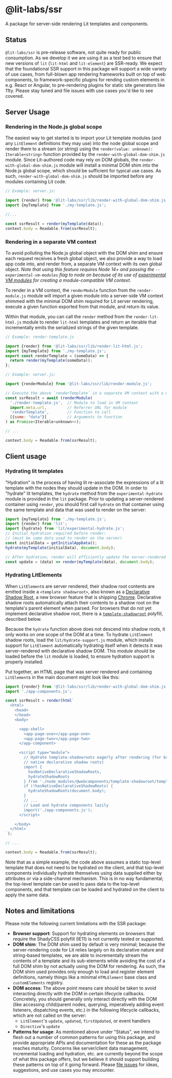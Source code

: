# @lit-labs/ssr

A package for server-side rendering Lit templates and components.

## Status

`@lit-labs/ssr` is pre-release software, not quite ready for public consumption. As we develop it we are using it as a test bed to ensure that new versions of `lit` (`lit-html` and `lit-element`) are SSR-ready. We expect that the foundational SSR support in this package will support a wide variety of use cases, from full-blown app rendering frameworks built on top of web components, to framework-specific plugins for rending custom elements in e.g. React or Angular, to pre-rendering plugins for static site generators like 11ty. Please stay tuned and file issues with use cases you'd like to see covered.

## Server Usage

### Rendering in the Node.js global scope

The easiest way to get started is to import your Lit template modules (and any `LitElement` definitions they may use) into the node global scope and render them to a stream (or string) using the `render(value: unknown): Iterable<string>` function provided by the `render-with-global-dom-shim.js` module. Since Lit-authored code may rely on DOM globals, the `render-with-global-dom-shim.js` module will install a minimal DOM shim into the Node.js global scope, which should be sufficient for typical use cases. As such, `render-with-global-dom-shim.js` should be imported before any modules containing Lit code.

```js
// Example: server.js:

import {render} from '@lit-labs/ssr/lib/render-with-global-dom-shim.js';
import {myTemplate} from './my-template.js';

//...

const ssrResult = render(myTemplate(data));
context.body = Readable.from(ssrResult);
```

### Rendering in a separate VM context

To avoid polluting the Node.js global object with the DOM shim and ensure each request receives a fresh global object, we also provide a way to load app code into, and render from, a separate VM context with its own global object. _Note that using this feature requires Node 14+ and passing the `--experimental-vm-modules` flag to node on because of its use of [experimental VM modules](https://nodejs.org/api/vm.html#vm_class_vm_sourcetextmodule) for creating a module-compatible VM context._

To render in a VM context, the `renderModule` function from the
`render-module.js` module will import a given module into a server-side VM
context shimmed with the minimal DOM shim required for Lit server rendering,
execute a given function exported from that module, and return its value.

Within that module, you can call the `render` method from the
`render-lit-html.js` module to render `lit-html` templates and return an
iterable that incrementally emits the serialized strings of the given template.

```js
// Example: render-template.js

import {render} from '@lit-labs/ssr/lib/render-lit-html.js';
import {myTemplate} from './my-template.js';
export const renderTemplate = (someData) => {
  return render(myTemplate(someData));
};
```

```js
// Example: server.js:

import {renderModule} from '@lit-labs/ssr/lib/render-module.js';

// Execute the above `renderTemplate` in a separate VM context with a minimal DOM shim
const ssrResult = await (renderModule(
  './render-template.js',  // Module to load in VM context
  import.meta.url,         // Referrer URL for module
  'renderTemplate',        // Function to call
  [{some: "data"}]         // Arguments to function
) as Promise<Iterable<unknown>>);

// ...

context.body = Readable.from(ssrResult);
```

## Client usage

### Hydrating lit templates

"Hydration" is the process of having lit re-associate the expressions of a lit template with the nodes they should update in the DOM. In order to "hydrate" lit templates, the `hydrate` method from the `experimental-hydrate` module is provided in the `lit` package. Prior to updating a server-rendered container using `render`, you should first call `hydrate` on that container using the same template and data that was used to render on the server:

```js
import {myTemplate} from './my-template.js';
import {render} from 'lit';
import {hydrate} from 'lit/experimental-hydrate.js';
// Initial hydration required before render:
// (must be same data used to render on the server)
const initialData = getInitialAppData();
hydrate(myTemplate(initialData), document.body);

// After hydration, render will efficiently update the server-rendered DOM:
const update = (data) => render(myTemplate(data), document.body);
```

### Hydrating LitElements

When `LitElement`s are server rendered, their shadow root contents are emitted inside a `<template shadowroot>`, also known as a [Declarative Shadow Root](https://web.dev/declarative-shadow-dom/), a new browser feature that is shipping [Chrome](https://developer.chrome.com/blog/new-in-chrome-90/#declarative). Declarative shadow roots automatically attach their contents to a shadow root on the template's parent element when parsed. For browsers that do not yet implement declarative shadow root, there is a [`template-shadowroot`](https://github.com/webcomponents/template-shadowroot) polyfill, described below.

Because the `hydrate` function above does not descend into shadow roots, it only works on one scope of the DOM at a time. To hydrate `LitElement` shadow roots, load the `lit/hydrate-support.js` module, which installs support for `LitElement` automatically hydrating itself when it detects it was server-rendered with declarative shadow DOM. This module should be loaded before the `lit` module is loaded, to ensure hydration support is properly installed.

Put together, an HTML page that was server rendered and containing `LitElement`s in the main document might look like this:

```js
import {render} from '@lit-labs/ssr/lib/render-with-global-dom-shim.js';
import './app-components.js';

const ssrResult = render(html`
  <html>
    <head>
    </head>
    <body>

      <app-shell>
        <app-page-one></app-page-one>
        <app-page-two></app-page-two>
      </app-component>

      <script type="module">
        // Hydrate template-shadowroots eagerly after rendering (for browsers without
        // native declarative shadow roots)
        import {
          hasNativeDeclarativeShadowRoots,
          hydrateShadowRoots
        } from './node_modules/@webcomponents/template-shadowroot/template-shadowroot.js';
        if (!hasNativeDeclarativeShadowRoots) {
          hydrateShadowRoots(document.body);
        }
        // ...
        // Load and hydrate components lazily
        import('./app-components.js');
      </script>

    </body>
  </html>
`);

// ...

context.body = Readable.from(ssrResult);
```

Note that as a simple example, the code above assumes a static top-level
template that does not need to be hydrated on the client, and that top-level
components individually hydrate themselves using data supplied either by
attributes or via a side-channel mechanism. This is in no way fundamental; the
top-level template can be used to pass data to the top-level components, and
that template can be loaded and hydrated on the client to apply the same data.

## Notes and limitations

Please note the following current limitations with the SSR package:

- **Browser support**: Support for hydrating elements on browsers that require the ShadyCSS polyfill (IE11) is not currently tested or supported.
- **DOM shim**: The DOM shim used by default is very minimal; because the server-rendering code for Lit relies largely on its declarative nature and string-based templates, we are able to incrementally stream the contents of a template and its sub-elements while avoiding the cost of a full DOM shim by not actually using the DOM for rendering. As such, the DOM shim used provides only enough to load and register element definitions, namely things like a minimal `HTMLElement` base class and `customElements` registry.
- **DOM access**: The above point means care should be taken to avoid interacting directly with the DOM in certain lifecycle callbacks. Concretely, you should generally only interact directly with the DOM (like accessing child/parent nodes, querying, imperatively adding event listeners, dispatching events, etc.) in the following lifecycle callbacks, which are not called on the server:
  - `LitElement`'s `update`, `updated`, `firstUpdated`, or event handlers
  - `Directive`'s `update`
- **Patterns for usage**: As mentioned above under "Status", we intend to flesh out a number of common patterns for using this package, and provide appropriate APIs and documentation for these as the package reaches maturity. Concerns like server/client data management, incremental loading and hydration, etc. are currently beyond the scope of what this package offers, but we believe it should support building these patterns on top of it going forward. Please [file issues](https://github.com/lit/lit/issues/new/choose) for ideas, suggestions, and use cases you may encounter.
